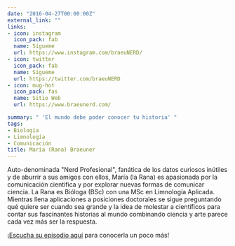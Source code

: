 ```yaml
---
date: "2016-04-27T00:00:00Z"
external_link: ""
links:
- icon: instagram
  icon_pack: fab
  name: Sígueme
  url: https://www.instagram.com/braeuNERD/
- icon: twitter
  icon_pack: fab
  name: Sígueme
  url: https://twitter.com/braeuNERD
- icon: mug-hot
  icon_pack: fas
  name: Sitio Web
  url: https://www.braeunerd.com/

summary: " 'El mundo debe poder conocer tu historia' "
tags:
- Biología
- Limnología
- Comunicación
title: María (Rana) Braeuner
---
```


Auto-denominada "Nerd Profesional", fanática de los datos curiosos inútiles y de aburrir a sus amigos con ellos, María (la Rana) es apasionada por la comunicación científica y por explorar nuevas formas de comunicar ciencia. La Rana es Bióloga (BSc) con una MSc en Limnología Aplicada. Mientras llena aplicaciones a posiciones doctorales se sigue preguntando qué quiere ser cuando sea grande y la idea de molestar a científicos para contar sus fascinantes historias al  mundo combinando ciencia y arte parece cada vez más ser la respuesta.

¡[Escucha su episodio aquí](https://epistemas.netlify.app/post/e3ranabraeuner/) para conocerla un poco más!